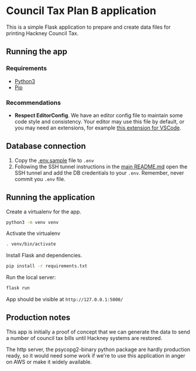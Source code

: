 # Council Tax Plan B application

This is a simple Flask application to prepare and create data files for printing Hackney Council Tax.

## Running the app

### Requirements

- [Python3](https://www.python.org/)
- [Pip](https://pypi.org/project/pip/)

### Recommendations

- **Respect EditorConfig**. We have an editor config file to maintain some code style and consistency. Your editor may use this file by default, or you may need an extensions, for example [this extension for VSCode](https://marketplace.visualstudio.com/items?itemName=EditorConfig.EditorConfig).

## Database connection

1. Copy the [.env.sample](.env.sample) file to `.env`
2. Following the SSH tunnel instructions in the [main README.md](../README.md) open the SSH tunnel and add the DB credentials to your `.env`. Remember, never commit you `.env` file.

## Running the application

Create a virtualenv for the app.
```sh
python3 -m venv venv
```

Activate the virtualenv
```sh
. venv/bin/activate
```

Install Flask and dependencies.
```sh
pip install -r requirements.txt
```

Run the local server:
```sh
flask run
```

App should be visible at `http://127.0.0.1:5000/`


## Production notes

This app is initially a proof of concept that we can generate the data to send a number of council tax bills until Hackney systems are restored.

The http server, the psycopg2-binary python package are hardly production ready, so it would need some work if we're to use this application in anger on AWS or make it widely available.
